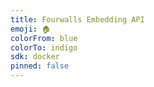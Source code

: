 ```yaml
---
title: Fourwalls Embedding API
emoji: 🏠
colorFrom: blue
colorTo: indigo
sdk: docker
pinned: false
---
```

